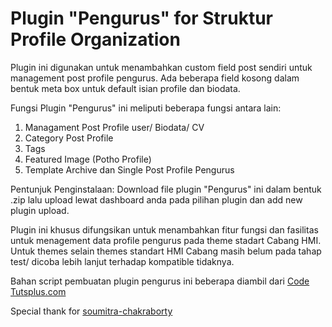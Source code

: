 <h1>Plugin "Pengurus" for Struktur Profile Organization</h1>

Plugin ini digunakan untuk menambahkan custom field post sendiri untuk management post profile pengurus. Ada beberapa field kosong dalam bentuk meta box untuk default isian profile dan biodata.

Fungsi Plugin "Pengurus" ini meliputi beberapa fungsi antara lain:
<ol>
<li>Managament Post Profile user/ Biodata/ CV</li>
<li>Category Post Profile</li>
<li>Tags</li>
<li>Featured Image (Potho Profile)</li>
<li>Template Archive dan Single Post Profile Pengurus</li>
</ol>

Pentunjuk Penginstalaan: Download file plugin "Pengurus" ini dalam bentuk .zip lalu upload lewat dashboard anda pada pilihan plugin dan add new plugin upload.

Plugin ini khusus difungsikan untuk menambahkan fitur fungsi dan fasilitas untuk menagement data profile pengurus pada theme stadart Cabang HMI. Untuk themes selain themes standart HMI Cabang masih belum pada tahap test/ dicoba lebih lanjut terhadap kompatible tidaknya.

Bahan script pembuatan plugin pengurus ini beberapa diambil dari <a href="http://code.tutsplus.com/">Code Tutsplus.com</a>

Special thank for <a href="http://hub.tutsplus.com/authors/soumitra-chakraborty">soumitra-chakraborty</a>
